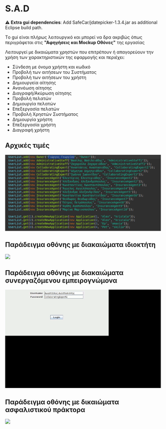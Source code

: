 # S.A.D

:warning: **Extra gui dependencies**: Add SafeCar/jdatepicker-1.3.4.jar as additional Eclipse build path.

Tο gui είναι πλήρως λειτουργικό και μπορεί να δρα ακριβώς όπως περιγράφεται στις **"Αφηγήσεις και Mockup Οθόνες"** της εργασίας 

Λειτουργεί με δικαιώματα χρηστών που επιτρέπουν ή απαγορεύουν την χρήση των χαρακτηριστικών της εφαρμογής και περιέχει:
- Σύνδεση με όνομα χρήστη και κωδικό
- Προβολή των αιτήσεων του Συστήματος
- Προβολή των αιτήσεων του χρήστη
- Δημιουργεία αίτησης
- Ανανέωση αίτησης
- Διαγραφή/Ακύρωση αίτησης
- Προβολή πελατών
- Δημιουργία πελατών
- Επεξεργασία πελατών
- Προβολή Χρηστών Συστήματος
- Δημιουργία χρήστη
- Επεξεργασία χρήστη
- Διαγραφή χρήστη

## Αρχικές τιμές
![](https://github.com/Kunutza/S.A.D/blob/main/assets/init_values.png)

## Παράδειγμα οθόνης με διακαιώματα ιδιοκτήτη
![](https://github.com/Kunutza/S.A.D/blob/main/assets/owner.gif)

## Παράδειγμα οθόνης με διακαιώματα συνεργαζόμενου εμπειρογνώμονα
![](https://github.com/Kunutza/S.A.D/blob/main/assets/colab_expert.gif)

## Παράδειγμα οθόνης με δικαιώματα ασφαλιστικού πράκτορα 
![](https://github.com/Kunutza/S.A.D/blob/main/assets/insurance_agent.gif)
